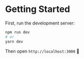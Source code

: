 # Getting Started

First, run the development server:

```bash
npm run dev
# or
yarn dev
```

Then open `http://localhost:3000` 🎉
